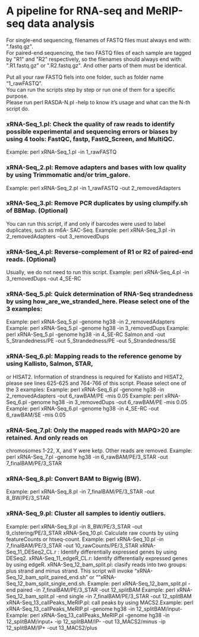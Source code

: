 # A pipeline for RNA-seq and MeRIP-seq data analysis

For single-end sequencing, filenames of FASTQ files must always end with: ".fastq.gz".                           
For paired-end sequencing, the two FASTQ files of each sample are tagged by "R1" and "R2" respectively, so the filenames should always end with: ".R1.fastq.gz" or ".R2.fastq.gz". And other parts of them must be identical.                         

Put all your raw FASTQ fiels into one folder, such as folder name “1_rawFASTQ”.                  
You can run the scripts step by step or run one of them for a specific purpose.                 
Please run perl RASDA-N.pl -help to know it’s usage and what can the N-th script do.               


### xRNA-Seq_1.pl: Check the quality of raw reads to identify possible experimental and sequencing errors or biases by using 4 tools: FastQC, fastp, FastQ_Screen, and MultiQC.            
Example: perl xRNA-Seq_1.pl -in 1_rawFASTQ                   
                        
### xRNA-Seq_2.pl: Remove adapters and bases with low quality by using Trimmomatic and/or trim_galore.                            
Example: perl xRNA-Seq_2.pl -in 1_rawFASTQ -out 2_removedAdapters             

### xRNA-Seq_3.pl: Remove PCR duplicates by using clumpify.sh of BBMap. (Optional)
You can run this script, if and only if barcodes were used to label duplicates, such as m6A-
SAC-Seq.
Example: perl xRNA-Seq_3.pl -in 2_removedAdapters -out 3_removedDups                 

### xRNA-Seq_4.pl: Reverse-complement of R1 or R2 of paired-end reads. (Optional)
Usually, we do not need to run this script.
Example: perl xRNA-Seq_4.pl -in 3_removedDups -out 4_SE-RC

### xRNA-Seq_5.pl: Quick determination of RNA-Seq strandedness by using how_are_we_stranded_here. Please select one of the 3 examples:
Example: perl xRNA-Seq_5.pl -genome hg38 -in 2_removedAdapters
Example: perl xRNA-Seq_5.pl -genome hg38 -in 3_removedDups
Example: perl xRNA-Seq_5.pl -genome hg38 -in 4_SE-RC
Salmon and
-out 5_Strandedness/PE
-out 5_Strandedness/PE
-out 5_Strandedness/SE

### xRNA-Seq_6.pl: Mapping reads to the reference genome by using Kallisto, Salmon, STAR,
or HISAT2. Information of strandness is required for Kaliisto and HISAT2, please see lines
625-625 and 764-766 of this script. Please select one of the 3 examples:
Example: perl xRNA-Seq_6.pl -genome hg38 -in 2_removedAdapters -out 6_rawBAM/PE -mis 0.05
Example: perl xRNA-Seq_6.pl -genome hg38 -in 3_removedDups
-out 6_rawBAM/PE -mis 0.05
Example: perl xRNA-Seq_6.pl -genome hg38 -in 4_SE-RC
-out 6_rawBAM/SE -mis 0.05

### xRNA-Seq_7.pl: Only the mapped reads with MAPQ>20 are retained. And only reads on
chromosomes 1-22, X, and Y were ketp. Other reads are removed.
Example: perl xRNA-Seq_7.pl -genome hg38 -in 6_rawBAM/PE/3_STAR -out 7_finalBAM/PE/3_STAR
  
### xRNA-Seq_8.pl: Convert BAM to Bigwig (BW).
Example: perl xRNA-Seq_8.pl
-in 7_finalBAM/PE/3_STAR -out 8_BW/PE/3_STAR
  
### xRNA-Seq_9.pl: Cluster all samples to identiy outliers.
Example: perl xRNA-Seq_9.pl
-in 8_BW/PE/3_STAR -out 9_clstering/PE/3_STAR
xRNA-Seq_10.pl: Calculate raw counts by using featureCounts or htseq-count.
Example: perl xRNA-Seq_10.pl
-in 7_finalBAM/PE/3_STAR -out 10_rawCounts/PE/3_STAR
xRNA-Seq_11_DESeq2_CL.r : Identify differentially expressed genes by using DESeq2.
xRNA-Seq_11_edgeR_CL.r: Identify differentially expressed genes by using edgeR.
xRNA-Seq_12_bam_split.pl: clasify reads into two groups: plus strand and minus strand. This script will invoke
“xRNA-Seq_12_bam_split_paired_end.sh” or “”xRNA-Seq_12_bam_split_single_end.sh.
Example: perl xRNA-Seq_12_bam_split.pl -end paired -in 7_finalBAM/PE/3_STAR -out 12_splitBAM
Example: perl xRNA-Seq_12_bam_split.pl -end single -in 7_finalBAM/PE/3_STAR -out 12_splitBAM
xRNA-Seq_13_callPeaks_MeRIP.pl: call peaks by using MACS2.Example: perl xRNA-Seq_13_callPeaks_MeRIP.pl -genome hg38 -in 12_splitBAM/input-
Example: perl xRNA-Seq_13_callPeaks_MeRIP.pl -genome hg38 -in 12_splitBAM/input+
-ip 12_splitBAM/IP- -out 13_MACS2/minus
-ip 12_splitBAM/IP+ -out 13_MACS2/plus
